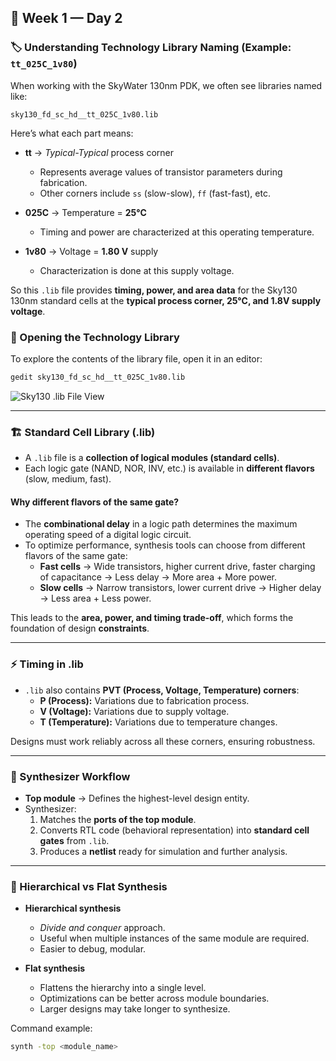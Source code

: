 ## 📅 Week 1 — Day 2  

### 🏷️ Understanding Technology Library Naming (Example: `tt_025C_1v80`)  

When working with the SkyWater 130nm PDK, we often see libraries named like:  

`sky130_fd_sc_hd__tt_025C_1v80.lib`  

Here’s what each part means:  

- **tt** → *Typical-Typical* process corner  
  - Represents average values of transistor parameters during fabrication.  
  - Other corners include `ss` (slow-slow), `ff` (fast-fast), etc.  

- **025C** → Temperature = **25°C**  
  - Timing and power are characterized at this operating temperature.  

- **1v80** → Voltage = **1.80 V** supply  
  - Characterization is done at this supply voltage.  

So this `.lib` file provides **timing, power, and area data** for the Sky130 130nm standard cells at the **typical process corner, 25°C, and 1.8V supply voltage**.  

### 📂 Opening the Technology Library  

To explore the contents of the library file, open it in an editor:  

```bash
gedit sky130_fd_sc_hd__tt_025C_1v80.lib
```
![Sky130 .lib File View](Images/sky130_lib_snapshot.png)

---

### 🏗️ Standard Cell Library (.lib)  

- A `.lib` file is a **collection of logical modules (standard cells)**.  
- Each logic gate (NAND, NOR, INV, etc.) is available in **different flavors** (slow, medium, fast).  

#### Why different flavors of the same gate?  
- The **combinational delay** in a logic path determines the maximum operating speed of a digital logic circuit.  
- To optimize performance, synthesis tools can choose from different flavors of the same gate:  
  - **Fast cells** → Wide transistors, higher current drive, faster charging of capacitance → Less delay → More area + More power.  
  - **Slow cells** → Narrow transistors, lower current drive → Higher delay → Less area + Less power.  

This leads to the **area, power, and timing trade-off**, which forms the foundation of design **constraints**.  

---

### ⚡ Timing in .lib  

- `.lib` also contains **PVT (Process, Voltage, Temperature) corners**:  
  - **P (Process):** Variations due to fabrication process.  
  - **V (Voltage):** Variations due to supply voltage.  
  - **T (Temperature):** Variations due to temperature changes.  

Designs must work reliably across all these corners, ensuring robustness.  

---

### 🔧 Synthesizer Workflow  

- **Top module** → Defines the highest-level design entity.  
- Synthesizer:  
  1. Matches the **ports of the top module**.  
  2. Converts RTL code (behavioral representation) into **standard cell gates** from `.lib`.  
  3. Produces a **netlist** ready for simulation and further analysis.  

---

### 🧩 Hierarchical vs Flat Synthesis  

- **Hierarchical synthesis**  
  - *Divide and conquer* approach.  
  - Useful when multiple instances of the same module are required.  
  - Easier to debug, modular.  

- **Flat synthesis**  
  - Flattens the hierarchy into a single level.  
  - Optimizations can be better across module boundaries.  
  - Larger designs may take longer to synthesize.  

Command example:  
```bash
synth -top <module_name>
